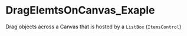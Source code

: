 # DragElemtsOnCanvas_Exaple
Drag objects across a Canvas that is hosted by a `ListBox` (`ItemsControl`)
